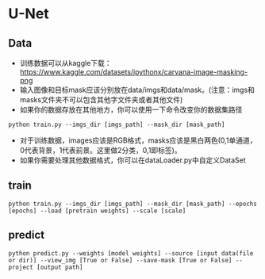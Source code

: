 # U-Net

## Data
- 训练数据可以从kaggle下载：https://www.kaggle.com/datasets/ipythonx/carvana-image-masking-png
- 输入图像和目标mask应该分别放在data/imgs和data/mask。(注意：imgs和masks文件夹不可以包含其他字文件夹或者其他文件)
- 如果你的数据存放在其他地方，你可以使用一下命令改变你的数据集路径
```
python train.py --imgs_dir [imgs_path] --mask_dir [mask_path]
```
- 对于训练数据，images应该是RGB格式，masks应该是黑白两色(0,1单通道，0代表背景，1代表前景。这里做2分类，0,1即标签)。
- 如果你需要处理其他数据格式，你可以在dataLoader.py中自定义DataSet

## train
```
python train.py --imgs_dir [imgs_path] --mask_dir [mask_path] --epochs [epochs] --load [pretrain weights] --scale [scale]
```

## predict
```
python predict.py --weights [model weights] --source [input data(file or dir)] --view_img [True or False] --save-mask [True or False] --project [output path]
```